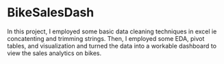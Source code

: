 # BikeSalesDash

In this project, I employed some basic data cleaning techniques in excel ie concatenting and trimming strings. Then, I employed some EDA, pivot tables, and visualization and turned the data into a workable dashboard to view the sales analytics on bikes.
